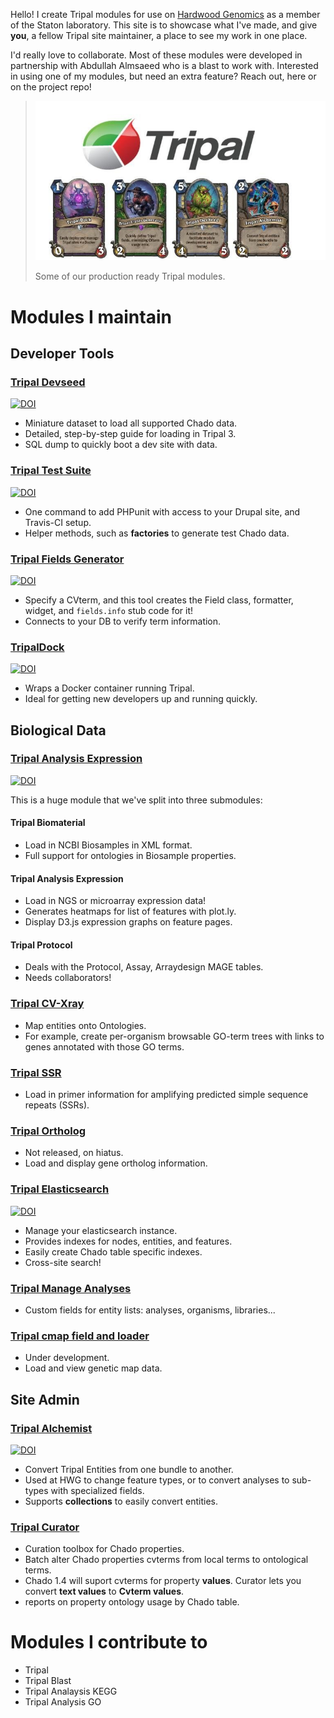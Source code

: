 Hello!  I create Tripal modules for use on [Hardwood Genomics](hardwoodgenomics.org) as a member of the Staton laboratory.  This site is to showcase what I've made, and give **you**, a fellow Tripal site maintainer, a place to see my work in one place.


I'd really love to collaborate.  Most of these modules were developed in partnership with Abdullah Almsaeed who is a blast to work with.  Interested in using one of my modules, but need an extra feature?  Reach out, here or on the project repo!

>![tripal cards](/tripal_cards.jpg)
>
> Some of our production ready Tripal modules. 

# Modules I maintain

## Developer Tools

### [Tripal Devseed](https://github.com/statonlab/tripal_dev_mini_dataset)

[![DOI](https://zenodo.org/badge/DOI/10.5281/zenodo.1252453.svg)](https://doi.org/10.5281/zenodo.1252453)


* Miniature dataset to load all supported Chado data.
* Detailed, step-by-step guide for loading in Tripal 3.
* SQL dump to quickly boot a dev site with data.

### [Tripal Test Suite](https://github.com/statonlab/TripalTestSuite)
[![DOI](https://zenodo.org/badge/DOI/10.5281/zenodo.1257164.svg)](https://doi.org/10.5281/zenodo.1257164)

* One command to add PHPunit with access to your Drupal site, and Travis-CI setup.
* Helper methods, such as **factories** to generate test Chado data.

### [Tripal Fields Generator](https://github.com/statonlab/fields_generator)
[![DOI](https://zenodo.org/badge/DOI/10.5281/zenodo.1200662.svg)](https://doi.org/10.5281/zenodo.1200662)

* Specify a CVterm, and this tool creates the Field class, formatter, widget, and `fields.info` stub code for it!
* Connects to your DB to verify term information.

### [TripalDock](https://github.com/statonlab/tripaldock)
[![DOI](https://zenodo.org/badge/DOI/10.5281/zenodo.1187125.svg)](https://doi.org/10.5281/zenodo.1187125)

* Wraps a Docker container running Tripal.  
* Ideal for getting new developers up and running quickly.

## Biological Data

### [Tripal Analysis Expression](https://github.com/tripal/tripal_analysis_expression)
[![DOI](https://zenodo.org/badge/DOI/10.5281/zenodo.1115662.svg)](https://doi.org/10.5281/zenodo.1115662)


This is a huge module that we've split into three submodules:

#### Tripal Biomaterial
* Load in NCBI Biosamples in XML format.
* Full support for ontologies in Biosample properties.

#### Tripal Analysis Expression
* Load in NGS or microarray expression data!
* Generates heatmaps for list of features with plot.ly.
* Display D3.js expression graphs on feature pages.


#### Tripal Protocol
* Deals with the Protocol, Assay, Arraydesign MAGE tables.
* Needs collaborators!

### [Tripal CV-Xray](https://github.com/statonlab/tripal_cv_xray)

* Map entities onto Ontologies.
* For example, create per-organism browsable GO-term trees with links to genes annotated with those GO terms.

### [Tripal SSR](https://github.com/statonlab/tripal_ssr)

* Load in primer information for amplifying predicted simple sequence repeats (SSRs).

### [Tripal Ortholog](https://github.com/statonlab/tripal_ortholog)

* Not released, on hiatus.
* Load and display gene ortholog information.

### [Tripal Elasticsearch](https://github.com/tripal/tripal_elasticsearch/)
[![DOI](https://zenodo.org/badge/DOI/10.5281/zenodo.1222187.svg)](https://doi.org/10.5281/zenodo.1222187)


* Manage your elasticsearch instance.
* Provides indexes for nodes, entities, and features. 
* Easily create Chado table specific indexes.
* Cross-site search!

### [Tripal Manage Analyses](https://github.com/statonlab/tripal_manage_analyses)
* Custom fields for entity lists: analyses, organisms, libraries...

### [Tripal cmap field and loader](https://github.com/statonlab/tripal_cmap_loader)
* Under development.
* Load and view genetic map data.


## Site Admin

### [Tripal Alchemist](https://github.com/statonlab/tripal_alchemist)
[![DOI](https://zenodo.org/badge/DOI/10.5281/zenodo.1187120.svg)](https://doi.org/10.5281/zenodo.1187120)

* Convert Tripal Entities from one bundle to another.
* Used at HWG to change feature types, or to convert analyses to sub-types with specialized fields.
* Supports **collections** to easily convert entities.

### [Tripal Curator](https://github.com/statonlab/tripal_curator)

* Curation toolbox for Chado properties.
* Batch alter Chado properties cvterms from local terms to ontological terms.
* Chado 1.4 will suport cvterms for property **values**.  Curator lets you convert **text values** to **Cvterm values**.
* reports on property ontology usage by Chado table.

# Modules I contribute to
* Tripal
* Tripal Blast
* Tripal Analaysis KEGG
* Tripal Analysis GO